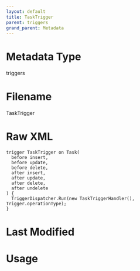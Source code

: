 ```yaml
---
layout: default
title: TaskTrigger
parent: triggers
grand_parent: Metadata
---
```

# Metadata Type
triggers


# Filename 
TaskTrigger


# Raw XML
```
trigger TaskTrigger on Task(
  before insert,
  before update,
  before delete,
  after insert,
  after update,
  after delete,
  after undelete
) {
  TriggerDispatcher.Run(new TaskTriggerHandler(), Trigger.operationType);
}
```


# Last Modified


# Usage
